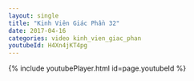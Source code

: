 ```yaml
---
layout: single
title: "Kinh Viên Giác Phần 32"
date: 2017-04-16
categories: video kinh_vien_giac_phan
youtubeId: H4Xn4jKT4pg
---
```


{% include youtubePlayer.html id=page.youtubeId %}